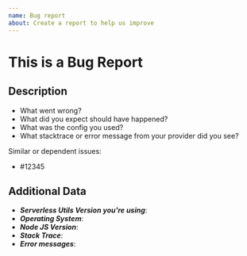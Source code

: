 ```yaml
---
name: Bug report
about: Create a report to help us improve
---
```


<!--
1. If you have a question and not a bug report please ask first at http://forum.serverless.com
2. Please check if an issue already exists. This bug may have already been documented
3. Check out and follow our Guidelines: https://github.com/serverless/utils/blob/master/CONTRIBUTING.md
4. Fill out the whole template so we have a good overview on the issue
5. Do not remove any section of the template. If something is not applicable leave it empty but leave it in the Issue
6. Please follow the template, otherwise we'll have to ask you to update it
-->

# This is a Bug Report

## Description

* What went wrong?
* What did you expect should have happened?
* What was the config you used?
* What stacktrace or error message from your provider did you see?

Similar or dependent issues:
* #12345

## Additional Data

* ***Serverless Utils Version you're using***:
* ***Operating System***:
* ***Node JS Version***:
* ***Stack Trace***:
* ***Error messages***:
